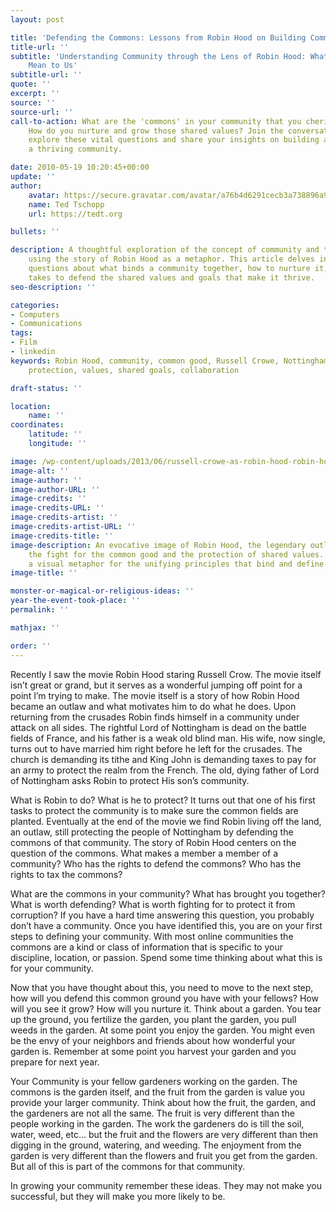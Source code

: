 ```yaml
---
layout: post

title: 'Defending the Commons: Lessons from Robin Hood on Building Community'
title-url: ''
subtitle: 'Understanding Community through the Lens of Robin Hood: What the Commons
    Mean to Us'
subtitle-url: ''
quote: ''
excerpt: ''
source: ''
source-url: ''
call-to-action: What are the 'commons' in your community that you cherish and defend?
    How do you nurture and grow those shared values? Join the conversation below to
    explore these vital questions and share your insights on building and sustaining
    a thriving community.

date: 2010-05-19 10:20:45+00:00
update: ''
author:
    avatar: https://secure.gravatar.com/avatar/a76b4d6291cecb3a738896a971bfb903?s=512&d=mp&r=g
    name: Ted Tschopp
    url: https://tedt.org

bullets: ''

description: A thoughtful exploration of the concept of community and the common good,
    using the story of Robin Hood as a metaphor. This article delves into the core
    questions about what binds a community together, how to nurture it, and what it
    takes to defend the shared values and goals that make it thrive.
seo-description: ''

categories:
- Computers
- Communications
tags:
- Film
- linkedin
keywords: Robin Hood, community, common good, Russell Crowe, Nottingham, garden metaphor,
    protection, values, shared goals, collaboration

draft-status: ''

location:
    name: ''
coordinates:
    latitude: ''
    longitude: ''

image: /wp-content/uploads/2013/06/russell-crowe-as-robin-hood-robin-hood-2010-movie.jpg
image-alt: ''
image-author: ''
image-author-URL: ''
image-credits: ''
image-credits-URL: ''
image-credits-artist: ''
image-credits-artist-URL: ''
image-credits-title: ''
image-description: An evocative image of Robin Hood, the legendary outlaw, symbolizing
    the fight for the common good and the protection of shared values. It serves as
    a visual metaphor for the unifying principles that bind and define a community.
image-title: ''

monster-or-magical-or-religious-ideas: ''
year-the-event-took-place: ''
permalink: ''

mathjax: ''

order: ''
---
```

Recently I saw the movie Robin Hood staring Russell Crow. The movie itself isn’t great or grand, but it serves as a wonderful jumping off point for a point I’m trying to make. The movie itself is a story of how Robin Hood became an outlaw and what motivates him to do what he does. Upon returning from the crusades Robin finds himself in a community under attack on all sides. The rightful Lord of Nottingham is dead on the battle fields of France, and his father is a weak old blind man. His wife, now single, turns out to have married him right before he left for the crusades. The church is demanding its tithe and King John is demanding taxes to pay for an army to protect the realm from the French. The old, dying father of Lord of Nottingham asks Robin to protect His son’s community.

What is Robin to do? What is he to protect? It turns out that one of his first tasks to protect the community is to make sure the common fields are planted. Eventually at the end of the movie we find Robin living off the land, an outlaw, still protecting the people of Nottingham by defending the commons of that community. The story of Robin Hood centers on the question of the commons. What makes a member a member of a community? Who has the rights to defend the commons? Who has the rights to tax the commons?

What are the commons in your community? What has brought you together? What is worth defending? What is worth fighting for to protect it from corruption? If you have a hard time answering this question, you probably don’t have a community. Once you have identified this, you are on your first steps to defining your community. With most online communities the commons are a kind or class of information that is specific to your discipline, location, or passion. Spend some time thinking about what this is for your community.

Now that you have thought about this, you need to move to the next step, how will you defend this common ground you have with your fellows? How will you see it grow? How will you nurture it. Think about a garden. You tear up the ground, you fertilize the garden, you plant the garden, you pull weeds in the garden. At some point you enjoy the garden. You might even be the envy of your neighbors and friends about how wonderful your garden is. Remember at some point you harvest your garden and you prepare for next year.

Your Community is your fellow gardeners working on the garden. The commons is the garden itself, and the fruit from the garden is value you provide your larger community. Think about how the fruit, the garden, and the gardeners are not all the same. The fruit is very different than the people working in the garden. The work the gardeners do is till the soil, water, weed, etc… but the fruit and the flowers are very different than then digging in the ground, watering, and weeding. The enjoyment from the garden is very different than the flowers and fruit you get from the garden. But all of this is part of the commons for that community.

In growing your community remember these ideas. They may not make you successful, but they will make you more likely to be.